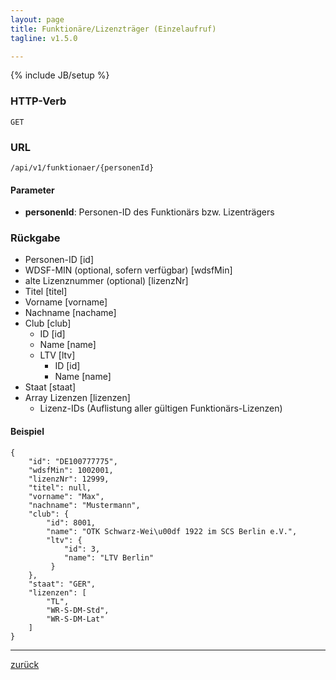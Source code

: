 ```yaml
---
layout: page
title: Funktionäre/Lizenzträger (Einzelaufruf)
tagline: v1.5.0

---
```

{% include JB/setup %}

### HTTP-Verb ###
	GET

### URL ###
	/api/v1/funktionaer/{personenId}

#### Parameter ####

* **personenId**: Personen-ID des Funktionärs bzw. Lizenträgers

### Rückgabe ###

* Personen-ID [id]* WDSF-MIN (optional, sofern verfügbar) [wdsfMin]* alte Lizenznummer (optional) [lizenzNr]* Titel [titel]* Vorname [vorname]* Nachname [nachame]* Club [club]  * ID [id]  * Name [name]  * LTV [ltv]	* ID [id]	* Name [name]* Staat [staat]* Array Lizenzen [lizenzen]	* Lizenz-IDs (Auflistung aller gültigen Funktionärs-Lizenzen)
#### Beispiel ####

<pre class="line-numbers"><code class="language-javascript">{
    "id": "DE100777775",
    "wdsfMin": 1002001,
    "lizenzNr": 12999,
    "titel": null,
    "vorname": "Max",
    "nachname": "Mustermann",
    "club": {
        "id": 8001,
        "name": "OTK Schwarz-Wei\u00df 1922 im SCS Berlin e.V.",
        "ltv": {
            "id": 3,
            "name": "LTV Berlin"
         }
    },
    "staat": "GER",
    "lizenzen": [
        "TL",
        "WR-S-DM-Std",
        "WR-S-DM-Lat"
    ]
}</code></pre>

* * *

[zurück](javascript:history.go(-1))